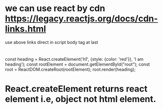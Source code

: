 # we can use react by cdn https://legacy.reactjs.org/docs/cdn-links.html
<script crossorigin src="https://unpkg.com/react@18/umd/react.development.js"></script>
<script crossorigin src="https://unpkg.com/react-dom@18/umd/react-dom.development.js"></script>

use above links direct in script body tag at last



# 
const heading = React.createElement('h1', {style: {color: 'red'}}, 'I am heading');
const rootElement = document.getElementById("root");
const root = ReactDOM.createRoot(rootElement);
root.render(heading);

# React.createElement returns react element i.e, object not html element.
